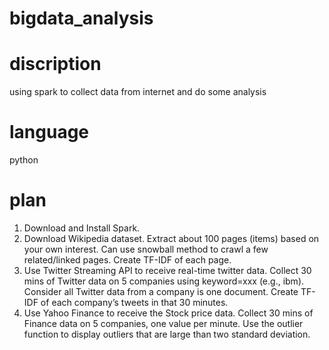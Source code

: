 # bigdata_analysis
# discription
using spark to collect data from internet and do some analysis
# language
python
# plan
1. Download and Install Spark. 
2. Download Wikipedia dataset. Extract about 100 pages (items) based on your own interest. Can use snowball method to crawl a few related/linked pages. Create TF-IDF of each page.
3. Use Twitter Streaming API to receive real-time twitter data. Collect 30 mins of Twitter data on 5 companies using keyword=xxx (e.g., ibm). Consider all Twitter data from a company is one document. Create TF-IDF of each company’s tweets in that 30 minutes.
4. Use Yahoo Finance to receive the Stock price data. Collect 30 mins of Finance data on 5 companies, one value per minute. Use the outlier function to display outliers that are large than two standard deviation.
